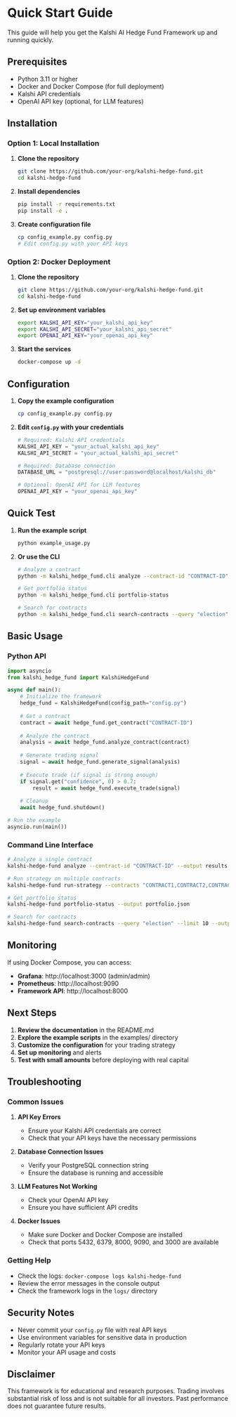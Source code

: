 # Quick Start Guide

This guide will help you get the Kalshi AI Hedge Fund Framework up and running quickly.

## Prerequisites

- Python 3.11 or higher
- Docker and Docker Compose (for full deployment)
- Kalshi API credentials
- OpenAI API key (optional, for LLM features)

## Installation

### Option 1: Local Installation

1. **Clone the repository**
   ```bash
   git clone https://github.com/your-org/kalshi-hedge-fund.git
   cd kalshi-hedge-fund
   ```

2. **Install dependencies**
   ```bash
   pip install -r requirements.txt
   pip install -e .
   ```

3. **Create configuration file**
   ```bash
   cp config_example.py config.py
   # Edit config.py with your API keys
   ```

### Option 2: Docker Deployment

1. **Clone the repository**
   ```bash
   git clone https://github.com/your-org/kalshi-hedge-fund.git
   cd kalshi-hedge-fund
   ```

2. **Set up environment variables**
   ```bash
   export KALSHI_API_KEY="your_kalshi_api_key"
   export KALSHI_API_SECRET="your_kalshi_api_secret"
   export OPENAI_API_KEY="your_openai_api_key"
   ```

3. **Start the services**
   ```bash
   docker-compose up -d
   ```

## Configuration

1. **Copy the example configuration**
   ```bash
   cp config_example.py config.py
   ```

2. **Edit `config.py` with your credentials**
   ```python
   # Required: Kalshi API credentials
   KALSHI_API_KEY = "your_actual_kalshi_api_key"
   KALSHI_API_SECRET = "your_actual_kalshi_api_secret"
   
   # Required: Database connection
   DATABASE_URL = "postgresql://user:password@localhost/kalshi_db"
   
   # Optional: OpenAI API for LLM features
   OPENAI_API_KEY = "your_openai_api_key"
   ```

## Quick Test

1. **Run the example script**
   ```bash
   python example_usage.py
   ```

2. **Or use the CLI**
   ```bash
   # Analyze a contract
   python -m kalshi_hedge_fund.cli analyze --contract-id "CONTRACT-ID"
   
   # Get portfolio status
   python -m kalshi_hedge_fund.cli portfolio-status
   
   # Search for contracts
   python -m kalshi_hedge_fund.cli search-contracts --query "election"
   ```

## Basic Usage

### Python API

```python
import asyncio
from kalshi_hedge_fund import KalshiHedgeFund

async def main():
    # Initialize the framework
    hedge_fund = KalshiHedgeFund(config_path="config.py")
    
    # Get a contract
    contract = await hedge_fund.get_contract("CONTRACT-ID")
    
    # Analyze the contract
    analysis = await hedge_fund.analyze_contract(contract)
    
    # Generate trading signal
    signal = await hedge_fund.generate_signal(analysis)
    
    # Execute trade (if signal is strong enough)
    if signal.get("confidence", 0) > 0.7:
        result = await hedge_fund.execute_trade(signal)
    
    # Cleanup
    await hedge_fund.shutdown()

# Run the example
asyncio.run(main())
```

### Command Line Interface

```bash
# Analyze a single contract
kalshi-hedge-fund analyze --contract-id "CONTRACT-ID" --output results.json

# Run strategy on multiple contracts
kalshi-hedge-fund run-strategy --contracts "CONTRACT1,CONTRACT2,CONTRACT3" --output strategy.json

# Get portfolio status
kalshi-hedge-fund portfolio-status --output portfolio.json

# Search for contracts
kalshi-hedge-fund search-contracts --query "election" --limit 10 --output search.json
```

## Monitoring

If using Docker Compose, you can access:

- **Grafana**: http://localhost:3000 (admin/admin)
- **Prometheus**: http://localhost:9090
- **Framework API**: http://localhost:8000

## Next Steps

1. **Review the documentation** in the README.md
2. **Explore the example scripts** in the examples/ directory
3. **Customize the configuration** for your trading strategy
4. **Set up monitoring** and alerts
5. **Test with small amounts** before deploying with real capital

## Troubleshooting

### Common Issues

1. **API Key Errors**
   - Ensure your Kalshi API credentials are correct
   - Check that your API keys have the necessary permissions

2. **Database Connection Issues**
   - Verify your PostgreSQL connection string
   - Ensure the database is running and accessible

3. **LLM Features Not Working**
   - Check your OpenAI API key
   - Ensure you have sufficient API credits

4. **Docker Issues**
   - Make sure Docker and Docker Compose are installed
   - Check that ports 5432, 6379, 8000, 9090, and 3000 are available

### Getting Help

- Check the logs: `docker-compose logs kalshi-hedge-fund`
- Review the error messages in the console output
- Check the framework logs in the `logs/` directory

## Security Notes

- Never commit your `config.py` file with real API keys
- Use environment variables for sensitive data in production
- Regularly rotate your API keys
- Monitor your API usage and costs

## Disclaimer

This framework is for educational and research purposes. Trading involves substantial risk of loss and is not suitable for all investors. Past performance does not guarantee future results.